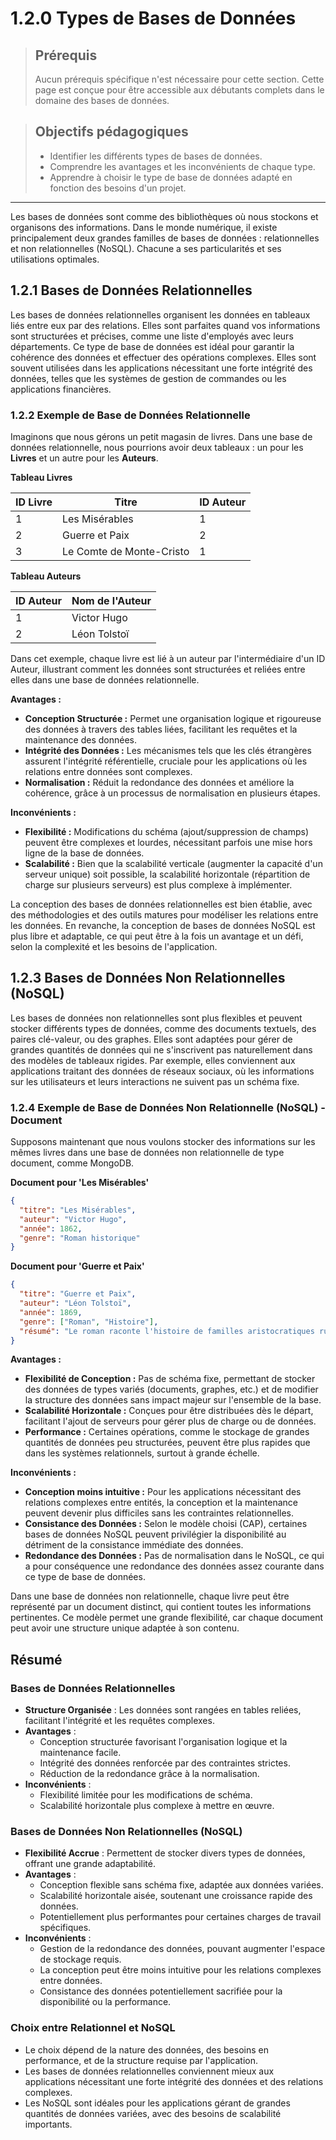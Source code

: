 # 1.2.0 Types de Bases de Données

<blockquote>
    <h2>Prérequis</h2>
    <p>Aucun prérequis spécifique n'est nécessaire pour cette section. Cette page est conçue pour être accessible aux débutants complets dans le domaine des bases de données.</p>
</blockquote>

<blockquote>
    <h2>Objectifs pédagogiques</h2>
    <ul>
        <li>Identifier les différents types de bases de données.</li>
        <li>Comprendre les avantages et les inconvénients de chaque type.</li>
        <li>Apprendre à choisir le type de base de données adapté en fonction des besoins d'un projet.</li>
    </ul>
</blockquote>

---

Les bases de données sont comme des bibliothèques où nous stockons et organisons des informations. Dans le monde numérique, il existe principalement deux grandes familles de bases de données : relationnelles et non relationnelles (NoSQL). Chacune a ses particularités et ses utilisations optimales.

## 1.2.1 Bases de Données Relationnelles

Les bases de données relationnelles organisent les données en tableaux liés entre eux par des relations. Elles sont parfaites quand vos informations sont structurées et précises, comme une liste d'employés avec leurs départements. Ce type de base de données est idéal pour garantir la cohérence des données et effectuer des opérations complexes. Elles sont souvent utilisées dans les applications nécessitant une forte intégrité des données, telles que les systèmes de gestion de commandes ou les applications financières.

### 1.2.2 Exemple de Base de Données Relationnelle

Imaginons que nous gérons un petit magasin de livres. Dans une base de données relationnelle, nous pourrions avoir deux tableaux : un pour les **Livres** et un autre pour les **Auteurs**.

**Tableau Livres**

| ID Livre | Titre              | ID Auteur |
|----------|--------------------|-----------|
| 1        | Les Misérables     | 1         |
| 2        | Guerre et Paix     | 2         |
| 3        | Le Comte de Monte-Cristo | 1         |

**Tableau Auteurs**

| ID Auteur | Nom de l'Auteur  |
|-----------|------------------|
| 1         | Victor Hugo      |
| 2         | Léon Tolstoï     |

Dans cet exemple, chaque livre est lié à un auteur par l'intermédiaire d'un ID Auteur, illustrant comment les données sont structurées et reliées entre elles dans une base de données relationnelle.

**Avantages :**

- **Conception Structurée :** Permet une organisation logique et rigoureuse des données à travers des tables liées, facilitant les requêtes et la maintenance des données.
- **Intégrité des Données :** Les mécanismes tels que les clés étrangères assurent l'intégrité référentielle, cruciale pour les applications où les relations entre données sont complexes.
- **Normalisation :** Réduit la redondance des données et améliore la cohérence, grâce à un processus de normalisation en plusieurs étapes.

**Inconvénients :**
- **Flexibilité :** Modifications du schéma (ajout/suppression de champs) peuvent être complexes et lourdes, nécessitant parfois une mise hors ligne de la base de données.
- **Scalabilité :** Bien que la scalabilité verticale (augmenter la capacité d'un serveur unique) soit possible, la scalabilité horizontale (répartition de charge sur plusieurs serveurs) est plus complexe à implémenter.

La conception des bases de données relationnelles est bien établie, avec des méthodologies et des outils matures pour modéliser les relations entre les données. En revanche, la conception de bases de données NoSQL est plus libre et adaptable, ce qui peut être à la fois un avantage et un défi, selon la complexité et les besoins de l'application.

## 1.2.3 Bases de Données Non Relationnelles (NoSQL)

Les bases de données non relationnelles sont plus flexibles et peuvent stocker différents types de données, comme des documents textuels, des paires clé-valeur, ou des graphes. Elles sont adaptées pour gérer de grandes quantités de données qui ne s'inscrivent pas naturellement dans des modèles de tableaux rigides. Par exemple, elles conviennent aux applications traitant des données de réseaux sociaux, où les informations sur les utilisateurs et leurs interactions ne suivent pas un schéma fixe.


### 1.2.4 Exemple de Base de Données Non Relationnelle (NoSQL) - Document

Supposons maintenant que nous voulons stocker des informations sur les mêmes livres dans une base de données non relationnelle de type document, comme MongoDB.

**Document pour 'Les Misérables'**

```json
{
  "titre": "Les Misérables",
  "auteur": "Victor Hugo",
  "année": 1862,
  "genre": "Roman historique"
}
```

**Document pour 'Guerre et Paix'**

```json
{
  "titre": "Guerre et Paix",
  "auteur": "Léon Tolstoï",
  "année": 1869,
  "genre": ["Roman", "Histoire"],
  "résumé": "Le roman raconte l'histoire de familles aristocratiques russes pendant les guerres napoléoniennes."
}
```


**Avantages :**
- **Flexibilité de Conception :** Pas de schéma fixe, permettant de stocker des données de types variés (documents, graphes, etc.) et de modifier la structure des données sans impact majeur sur l'ensemble de la base.
- **Scalabilité Horizontale :** Conçues pour être distribuées dès le départ, facilitant l'ajout de serveurs pour gérer plus de charge ou de données.
- **Performance :** Certaines opérations, comme le stockage de grandes quantités de données peu structurées, peuvent être plus rapides que dans les systèmes relationnels, surtout à grande échelle.

**Inconvénients :**
- **Conception moins intuitive :** Pour les applications nécessitant des relations complexes entre entités, la conception et la maintenance peuvent devenir plus difficiles sans les contraintes relationnelles.
- **Consistance des Données :** Selon le modèle choisi (CAP), certaines bases de données NoSQL peuvent privilégier la disponibilité au détriment de la consistance immédiate des données.
- **Redondance des Données :** Pas de normalisation dans le NoSQL, ce qui a pour conséquence une redondance des données assez courante dans ce type de base de données.  

Dans une base de données non relationnelle, chaque livre peut être représenté par un document distinct, qui contient toutes les informations pertinentes. Ce modèle permet une grande flexibilité, car chaque document peut avoir une structure unique adaptée à son contenu.


## Résumé 

### Bases de Données Relationnelles
- **Structure Organisée** : Les données sont rangées en tables reliées, facilitant l'intégrité et les requêtes complexes.
- **Avantages** :
  - Conception structurée favorisant l'organisation logique et la maintenance facile.
  - Intégrité des données renforcée par des contraintes strictes.
  - Réduction de la redondance grâce à la normalisation.
- **Inconvénients** :
  - Flexibilité limitée pour les modifications de schéma.
  - Scalabilité horizontale plus complexe à mettre en œuvre.

### Bases de Données Non Relationnelles (NoSQL)
- **Flexibilité Accrue** : Permettent de stocker divers types de données, offrant une grande adaptabilité.
- **Avantages** :
  - Conception flexible sans schéma fixe, adaptée aux données variées.
  - Scalabilité horizontale aisée, soutenant une croissance rapide des données.
  - Potentiellement plus performantes pour certaines charges de travail spécifiques.
- **Inconvénients** :
  - Gestion de la redondance des données, pouvant augmenter l'espace de stockage requis.
  - La conception peut être moins intuitive pour les relations complexes entre données.
  - Consistance des données potentiellement sacrifiée pour la disponibilité ou la performance.

### Choix entre Relationnel et NoSQL
- Le choix dépend de la nature des données, des besoins en performance, et de la structure requise par l'application.
- Les bases de données relationnelles conviennent mieux aux applications nécessitant une forte intégrité des données et des relations complexes.
- Les NoSQL sont idéales pour les applications gérant de grandes quantités de données variées, avec des besoins de scalabilité importants.


